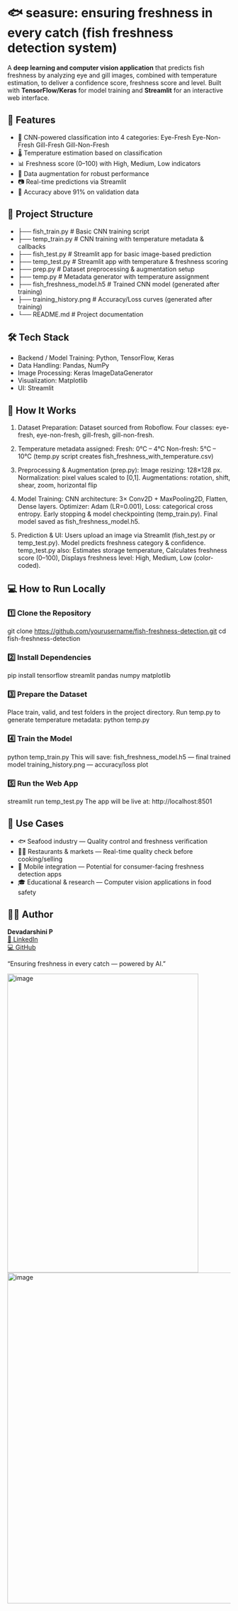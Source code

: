 # 🐟 seasure: ensuring freshness in every catch (fish freshness detection system) 

A **deep learning and computer vision application** that predicts fish freshness by analyzing eye and gill images, combined with temperature estimation, to deliver a confidence score, freshness score and level.
Built with **TensorFlow/Keras** for model training and **Streamlit** for an interactive web interface.

## 🚀 Features

- 🧠 CNN-powered classification into 4 categories:
Eye-Fresh
Eye-Non-Fresh
Gill-Fresh
Gill-Non-Fresh
- 🌡 Temperature estimation based on classification
- 📊 Freshness score (0–100) with High, Medium, Low indicators
- 🔄 Data augmentation for robust performance
- 📷 Real-time predictions via Streamlit
- 🎯 Accuracy above 91% on validation data

## 📁 Project Structure

- ├── fish_train.py          # Basic CNN training script
- ├── temp_train.py          # CNN training with temperature metadata & callbacks
- ├── fish_test.py           # Streamlit app for basic image-based prediction
- ├── temp_test.py           # Streamlit app with temperature & freshness scoring
- ├── prep.py                # Dataset preprocessing & augmentation setup
- ├── temp.py                # Metadata generator with temperature assignment
- ├── fish_freshness_model.h5 # Trained CNN model (generated after training)
- ├── training_history.png   # Accuracy/Loss curves (generated after training)
- └── README.md              # Project documentation

## 🛠 Tech Stack

- Backend / Model Training: Python, TensorFlow, Keras
- Data Handling: Pandas, NumPy
- Image Processing: Keras ImageDataGenerator
- Visualization: Matplotlib
- UI: Streamlit

## 🧪 How It Works

1) Dataset Preparation: 
Dataset sourced from Roboflow.
Four classes: eye-fresh, eye-non-fresh, gill-fresh, gill-non-fresh.

2) Temperature metadata assigned:
Fresh: 0°C – 4°C
Non-fresh: 5°C – 10°C
(temp.py script creates fish_freshness_with_temperature.csv)

3) Preprocessing & Augmentation (prep.py):
Image resizing: 128×128 px.
Normalization: pixel values scaled to [0,1].
Augmentations: rotation, shift, shear, zoom, horizontal flip

4) Model Training:
CNN architecture: 3× Conv2D + MaxPooling2D, Flatten, Dense layers.
Optimizer: Adam (LR=0.001), Loss: categorical cross entropy.
Early stopping & model checkpointing (temp_train.py).
Final model saved as fish_freshness_model.h5.

5) Prediction & UI:
Users upload an image via Streamlit (fish_test.py or temp_test.py).
Model predicts freshness category & confidence.
temp_test.py also:
Estimates storage temperature,
Calculates freshness score (0–100),
Displays freshness level: High, Medium, Low (color-coded).

## 💻 How to Run Locally

### 1️⃣ Clone the Repository
git clone https://github.com/yourusername/fish-freshness-detection.git
cd fish-freshness-detection

### 2️⃣ Install Dependencies
pip install tensorflow streamlit pandas numpy matplotlib

### 3️⃣ Prepare the Dataset
Place train, valid, and test folders in the project directory.
Run temp.py to generate temperature metadata:
python temp.py

### 4️⃣ Train the Model
python temp_train.py
This will save:
fish_freshness_model.h5 — final trained model
training_history.png — accuracy/loss plot

### 5️⃣ Run the Web App
streamlit run temp_test.py
The app will be live at: http://localhost:8501

## 🎯 Use Cases

- 🐟 Seafood industry — Quality control and freshness verification
- 🧑‍🍳 Restaurants & markets — Real-time quality check before cooking/selling
- 📱 Mobile integration — Potential for consumer-facing freshness detection apps
- 🎓 Educational & research — Computer vision applications in food safety

## 👩‍💻 Author
**Devadarshini P**  
[🔗 LinkedIn](https://www.linkedin.com/in/devadarshini-p-707b15202/)  
[💻 GitHub](https://github.com/Devadarshini9000)

“Ensuring freshness in every catch — powered by AI.”

<img width="431" height="674" alt="image" src="https://github.com/user-attachments/assets/c8b7b720-e062-49da-9813-b141c6f2723c" />
<img width="510" height="746" alt="image" src="https://github.com/user-attachments/assets/9891c26e-c4bc-4814-a974-0ecb7e8e1920" />


